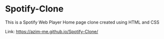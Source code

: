 # Spotify-Clone
This is a Spotify Web Player Home page clone created using HTML and CSS

Link: https://azim-me.github.io/Spotify-Clone/
